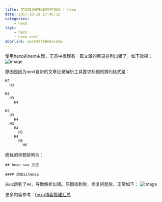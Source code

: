 ```yaml
---
title: 文章目录的标题排列错误 | hexo
date: 2017-10-18 17:46:32
categories:
    - hexo
tags:
    - hexo
    - hexo next
abbrlink: aea643f88e8ace5a
---
```


使用hexo的next主题，无意中发现有一篇文章的目录排列出错了，如下效果：
![image](http://oxnimkw03.bkt.clouddn.com/20171018174529.png)


原因是因为next自带的文章目录解析工具要求标题的排列格式是：
```
H2
  H3

H2
  H3
    H4

H2
  H3
    H4
  H3
    H4
      H5
    H4
      H5
        H6
```

而我的标题排列为：
```
## hexo seo 方法

#### 添加sitemap
```

从`H2`跳到了`H4`，导致解析出错。原因找到后，修复问题后，正常如下：
![image](http://oxnimkw03.bkt.clouddn.com/20171018174603.png)


更多内容参考：[hexo博客搭建汇总](http://blog.wangjinle.com/posts/cc468aea3c750228.html)
